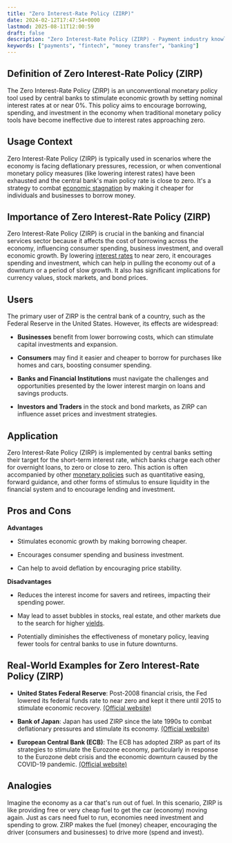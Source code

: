 ```yaml
---
title: "Zero Interest-Rate Policy (ZIRP)"
date: 2024-02-12T17:47:54+0000
lastmod: 2025-08-11T12:00:59
draft: false
description: "Zero Interest-Rate Policy (ZIRP) - Payment industry knowledge and insights"
keywords: ["payments", "fintech", "money transfer", "banking"]
---
```


## Definition of Zero Interest-Rate Policy (ZIRP)

The Zero Interest-Rate Policy (ZIRP) is an unconventional monetary policy tool used by central banks to stimulate economic growth by setting nominal interest rates at or near 0%. This policy aims to encourage borrowing, spending, and investment in the economy when traditional monetary policy tools have become ineffective due to interest rates approaching zero.

## Usage Context

Zero Interest-Rate Policy (ZIRP) is typically used in scenarios where the economy is facing deflationary pressures, recession, or when conventional monetary policy measures (like lowering interest rates) have been exhausted and the central bank's main policy rate is close to zero. It's a strategy to combat [economic stagnation](https://faisalkhanllc.xyz/resources/payments-wiki/r/recession/) by making it cheaper for individuals and businesses to borrow money.

## Importance of Zero Interest-Rate Policy (ZIRP)

Zero Interest-Rate Policy (ZIRP) is crucial in the banking and financial services sector because it affects the cost of borrowing across the economy, influencing consumer spending, business investment, and overall economic growth. By lowering [interest rates](https://faisalkhanllc.xyz/resources/payments-wiki/i/interest/interest-rates/) to near zero, it encourages spending and investment, which can help in pulling the economy out of a downturn or a period of slow growth. It also has significant implications for currency values, stock markets, and bond prices.

## Users

The primary user of ZIRP is the central bank of a country, such as the Federal Reserve in the United States. However, its effects are widespread:

- **Businesses** benefit from lower borrowing costs, which can stimulate capital investments and expansion.

- **Consumers** may find it easier and cheaper to borrow for purchases like homes and cars, boosting consumer spending.

- **Banks and Financial Institutions** must navigate the challenges and opportunities presented by the lower interest margin on loans and savings products.

- **Investors and Traders** in the stock and bond markets, as ZIRP can influence asset prices and investment strategies.

## Application

Zero Interest-Rate Policy (ZIRP) is implemented by central banks setting their target for the short-term interest rate, which banks charge each other for overnight loans, to zero or close to zero. This action is often accompanied by other [monetary policies](https://faisalkhanllc.xyz/resources/payments-wiki/m/monetary-policy/) such as quantitative easing, forward guidance, and other forms of stimulus to ensure liquidity in the financial system and to encourage lending and investment.

## Pros and Cons

**Advantages**

- Stimulates economic growth by making borrowing cheaper.

- Encourages consumer spending and business investment.

- Can help to avoid deflation by encouraging price stability.

**Disadvantages**

- Reduces the interest income for savers and retirees, impacting their spending power.

- May lead to asset bubbles in stocks, real estate, and other markets due to the search for higher [yields](https://faisalkhanllc.xyz/resources/payments-wiki/y/yield/).

- Potentially diminishes the effectiveness of monetary policy, leaving fewer tools for central banks to use in future downturns.

## Real-World Examples for Zero Interest-Rate Policy (ZIRP)

- **United States Federal Reserve**: Post-2008 financial crisis, the Fed lowered its federal funds rate to near zero and kept it there until 2015 to stimulate economic recovery. [(Official website)](https://www.federalreserve.gov/)

- **Bank of Japan**: Japan has used ZIRP since the late 1990s to combat deflationary pressures and stimulate its economy. [(Official website)](https://www.boj.or.jp/en/)

- **European Central Bank (ECB)**: The ECB has adopted ZIRP as part of its strategies to stimulate the Eurozone economy, particularly in response to the Eurozone debt crisis and the economic downturn caused by the COVID-19 pandemic. [(Official website)](https://www.ecb.europa.eu/home/html/index.en.html)

## Analogies

Imagine the economy as a car that's run out of fuel. In this scenario, ZIRP is like providing free or very cheap fuel to get the car (economy) moving again. Just as cars need fuel to run, economies need investment and spending to grow. ZIRP makes the fuel (money) cheaper, encouraging the driver (consumers and businesses) to drive more (spend and invest).